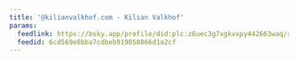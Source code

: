 ```yaml
---
title: '@kilianvalkhof.com - Kilian Valkhof'
params:
  feedlink: https://bsky.app/profile/did:plc:z6uec3g7xgkvxpy442663waq/rss
  feedid: 6cd569e8bba7cdbeb919858866d1a2cf
---
```

